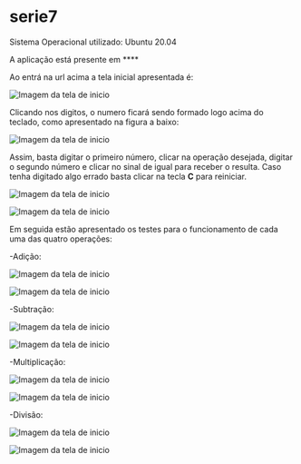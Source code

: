 # serie7
Sistema Operacional utilizado: Ubuntu 20.04

A aplicação está presente em ****

Ao entrá na url acima a tela inicial apresentada é:

![Imagem da tela de inicio](images/serie6-initial-window.png)

Clicando nos digitos, o numero ficará sendo formado logo acima do teclado, como apresentado na figura a baixo:

![Imagem da tela de inicio](images/serie6-initial-value.png)

Assim, basta digitar o primeiro número, clicar na operação desejada, digitar o segundo número e clicar no sinal de igual para receber o resulta. Caso tenha digitado algo errado basta clicar na tecla **C** para reiniciar.

![Imagem da tela de inicio](images/clear-button.png)

![Imagem da tela de inicio](images/clear-result.png)

Em seguida estão apresentado os testes para o funcionamento de cada uma das quatro operações:

-Adição:

![Imagem da tela de inicio](images/add-test.png)

![Imagem da tela de inicio](images/add-result.png)

-Subtração:


![Imagem da tela de inicio](images/sub-test.png)

![Imagem da tela de inicio](images/sub-result.png)

-Multiplicação:


![Imagem da tela de inicio](images/mult-test.png)

![Imagem da tela de inicio](images/mult-result.png)

-Divisão:


![Imagem da tela de inicio](images/div-test.png)

![Imagem da tela de inicio](images/div-result.png)
